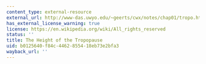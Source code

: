 ```yaml
---
content_type: external-resource
external_url: http://www-das.uwyo.edu/~geerts/cwx/notes/chap01/tropo.html
has_external_license_warning: true
license: https://en.wikipedia.org/wiki/All_rights_reserved
status: ''
title: The Height of the Tropopause
uid: b0125640-f84c-4462-8554-18eb73e2bfa3
wayback_url: ''
---
```


